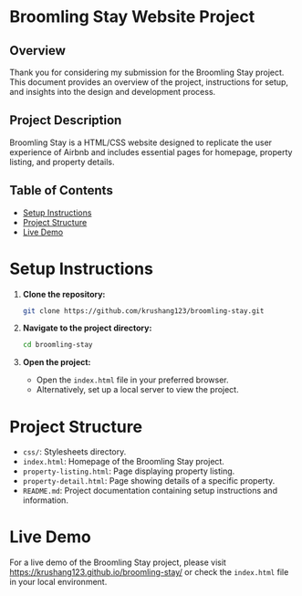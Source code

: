 # Broomling Stay Website Project

## Overview

Thank you for considering my submission for the Broomling Stay project. This document provides an overview of the project, instructions for setup, and insights into the design and development process.

## Project Description

Broomling Stay is a HTML/CSS website designed to replicate the user experience of Airbnb and includes essential pages for homepage, property listing, and property details.

## Table of Contents

- [Setup Instructions](#setup-instructions)
- [Project Structure](#project-structure)
- [Live Demo](#live-demo)

# Setup Instructions

1. **Clone the repository:**

   ```bash
   git clone https://github.com/krushang123/broomling-stay.git
   ```

2. **Navigate to the project directory:**

   ```bash
   cd broomling-stay
   ```

3. **Open the project:**

   - Open the `index.html` file in your preferred browser.
   - Alternatively, set up a local server to view the project.

# Project Structure

- `css/`: Stylesheets directory.
- `index.html`: Homepage of the Broomling Stay project.
- `property-listing.html`: Page displaying property listing.
- `property-detail.html`: Page showing details of a specific property.
- `README.md`: Project documentation containing setup instructions and information.

# Live Demo

For a live demo of the Broomling Stay project, please visit https://krushang123.github.io/broomling-stay/ or check the `index.html` file in your local environment.
